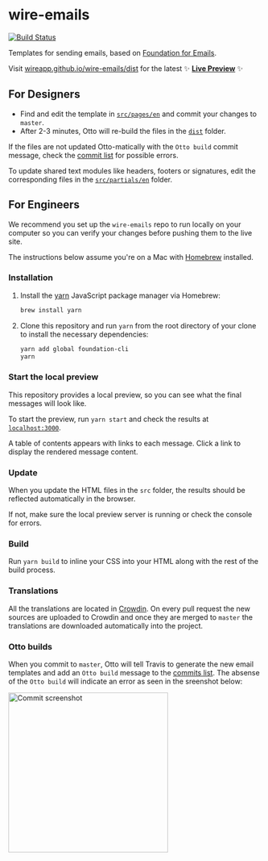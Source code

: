 # wire-emails

[![Build Status](https://travis-ci.org/wireapp/wire-emails.svg?branch=master)](https://travis-ci.org/wireapp/wire-emails)

Templates for sending emails, based on [Foundation for Emails](https://foundation.zurb.com/emails.html).

Visit [wireapp.github.io/wire-emails/dist](https://wireapp.github.io/wire-emails/dist/) for the latest ✨ [**Live Preview**](https://wireapp.github.io/wire-emails/dist/) ✨

## For Designers

* Find and edit the template in [`src/pages/en`](https://github.com/wireapp/wire-emails/tree/master/src/pages/en) and commit your changes to `master`.
* After 2-3 minutes, Otto will re-build the files in the [`dist`](https://github.com/wireapp/wire-emails/tree/master/dist) folder.

If the files are not updated Otto-matically with the `Otto build` commit message, check the [commit list](https://github.com/wireapp/wire-emails/commits/master) for possible errors.

To update shared text modules like headers, footers or signatures, edit the corresponding files in the [`src/partials/en`](https://github.com/wireapp/wire-emails/tree/master/src/partials/en) folder.

## For Engineers

We recommend you set up the `wire-emails` repo to run locally on your computer so you can verify your changes before pushing them to the live site.

The instructions below assume you're on a Mac with [Homebrew](http://brew.sh) installed.

### Installation

1. Install the [yarn](https://yarnpkg.com) JavaScript package manager via Homebrew:

   ```sh
   brew install yarn
   ```

2. Clone this repository and run `yarn` from the root directory of your clone to install the necessary dependencies:

   ```sh
   yarn add global foundation-cli
   yarn
   ```

### Start the local preview

This repository provides a local preview, so you can see what the final messages will look like.

To start the preview, run `yarn start` and check the results at [`localhost:3000`](http://localhost:3000).

A table of contents appears with links to each message. Click a link to display the rendered message content.

### Update

When you update the HTML files in the `src` folder, the results should be reflected automatically in the browser.

If not, make sure the local preview server is running or check the console for errors.

### Build

Run `yarn build` to inline your CSS into your HTML along with the rest of the build process.

### Translations

All the translations are located in [Crowdin](https://crowdin.com/project/wire-launch). On every pull request the new sources are uploaded to Crowdin and once they are merged to `master` the translations are downloaded automatically into the project.

### Otto builds

When you commit to `master`, Otto will tell Travis to generate the new email templates and add an `Otto build` message to the [commits list](https://github.com/wireapp/wire-emails/commits/master). The absense of the `Otto build` will indicate an error as seen in the sreenshot below:

<img width="317" alt="Commit screenshot" src="https://user-images.githubusercontent.com/129995/36435445-ff5e85a6-1661-11e8-9e22-b1d2420e78f1.png">
